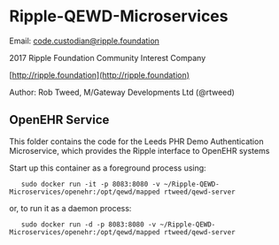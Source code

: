 # Ripple-QEWD-Microservices

Email: <code.custodian@ripple.foundation>

2017 Ripple Foundation Community Interest Company 

[http://ripple.foundation](http://ripple.foundation)

Author: Rob Tweed, M/Gateway Developments Ltd (@rtweed)

## OpenEHR Service

This folder contains the code for the Leeds PHR Demo Authentication Microservice, which provides the Ripple interface to OpenEHR systems

Start up this container as a foreground process using:

       sudo docker run -it -p 8083:8080 -v ~/Ripple-QEWD-Microservices/openehr:/opt/qewd/mapped rtweed/qewd-server

or, to run it as a daemon process:

       sudo docker run -d -p 8083:8080 -v ~/Ripple-QEWD-Microservices/openehr:/opt/qewd/mapped rtweed/qewd-server



